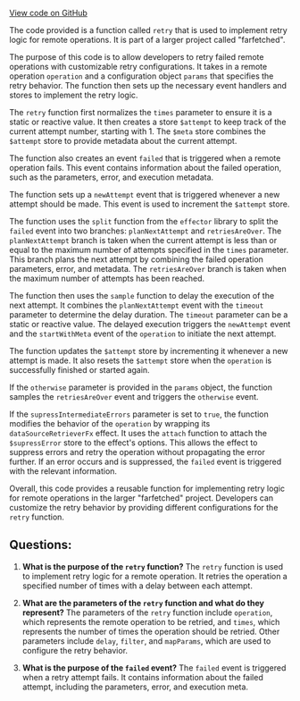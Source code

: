 [View code on GitHub](https://github.com/igorkamyshev/farfetched/packages/core/src/retry/retry.ts)

The code provided is a function called `retry` that is used to implement retry logic for remote operations. It is part of a larger project called "farfetched". 

The purpose of this code is to allow developers to retry failed remote operations with customizable retry configurations. It takes in a remote operation `operation` and a configuration object `params` that specifies the retry behavior. The function then sets up the necessary event handlers and stores to implement the retry logic.

The `retry` function first normalizes the `times` parameter to ensure it is a static or reactive value. It then creates a store `$attempt` to keep track of the current attempt number, starting with 1. The `$meta` store combines the `$attempt` store to provide metadata about the current attempt.

The function also creates an event `failed` that is triggered when a remote operation fails. This event contains information about the failed operation, such as the parameters, error, and execution metadata.

The function sets up a `newAttempt` event that is triggered whenever a new attempt should be made. This event is used to increment the `$attempt` store.

The function uses the `split` function from the `effector` library to split the `failed` event into two branches: `planNextAttempt` and `retriesAreOver`. The `planNextAttempt` branch is taken when the current attempt is less than or equal to the maximum number of attempts specified in the `times` parameter. This branch plans the next attempt by combining the failed operation parameters, error, and metadata. The `retriesAreOver` branch is taken when the maximum number of attempts has been reached.

The function then uses the `sample` function to delay the execution of the next attempt. It combines the `planNextAttempt` event with the `timeout` parameter to determine the delay duration. The `timeout` parameter can be a static or reactive value. The delayed execution triggers the `newAttempt` event and the `startWithMeta` event of the `operation` to initiate the next attempt.

The function updates the `$attempt` store by incrementing it whenever a new attempt is made. It also resets the `$attempt` store when the `operation` is successfully finished or started again.

If the `otherwise` parameter is provided in the `params` object, the function samples the `retriesAreOver` event and triggers the `otherwise` event.

If the `supressIntermediateErrors` parameter is set to `true`, the function modifies the behavior of the `operation` by wrapping its `dataSourceRetrieverFx` effect. It uses the `attach` function to attach the `$supressError` store to the effect's options. This allows the effect to suppress errors and retry the operation without propagating the error further. If an error occurs and is suppressed, the `failed` event is triggered with the relevant information.

Overall, this code provides a reusable function for implementing retry logic for remote operations in the larger "farfetched" project. Developers can customize the retry behavior by providing different configurations for the `retry` function.
## Questions: 
 1. **What is the purpose of the `retry` function?**
The `retry` function is used to implement retry logic for a remote operation. It retries the operation a specified number of times with a delay between each attempt.

2. **What are the parameters of the `retry` function and what do they represent?**
The parameters of the `retry` function include `operation`, which represents the remote operation to be retried, and `times`, which represents the number of times the operation should be retried. Other parameters include `delay`, `filter`, and `mapParams`, which are used to configure the retry behavior.

3. **What is the purpose of the `failed` event?**
The `failed` event is triggered when a retry attempt fails. It contains information about the failed attempt, including the parameters, error, and execution meta.